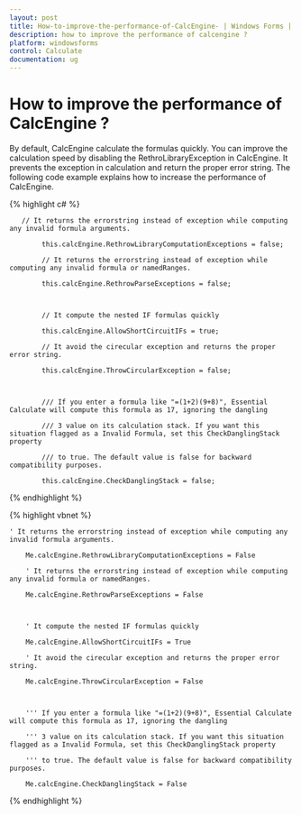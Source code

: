 ```yaml
---
layout: post
title: How-to-improve-the-performance-of-CalcEngine- | Windows Forms | Syncfusion
description: how to improve the performance of calcengine ?
platform: windowsforms
control: Calculate
documentation: ug
---
```


# How to improve the performance of CalcEngine ?

By default, CalcEngine calculate the formulas quickly. You can improve the calculation speed by disabling the RethroLibraryException in CalcEngine. It prevents the exception in calculation and return the proper error string. The following code example explains how to increase the performance of CalcEngine. 



{% highlight c# %}



       // It returns the errorstring instead of exception while computing any invalid formula arguments.

            this.calcEngine.RethrowLibraryComputationExceptions = false;

            // It returns the errorstring instead of exception while computing any invalid formula or namedRanges.

            this.calcEngine.RethrowParseExceptions = false;



            // It compute the nested IF formulas quickly

            this.calcEngine.AllowShortCircuitIFs = true;

            // It avoid the cirecular exception and returns the proper error string.

            this.calcEngine.ThrowCircularException = false;



            /// If you enter a formula like "=(1+2)(9+8)", Essential Calculate will compute this formula as 17, ignoring the dangling

            /// 3 value on its calculation stack. If you want this situation flagged as a Invalid Formula, set this CheckDanglingStack property

            /// to true. The default value is false for backward compatibility purposes.

            this.calcEngine.CheckDanglingStack = false;





{% endhighlight %}





{% highlight vbnet %}






    ' It returns the errorstring instead of exception while computing any invalid formula arguments.

        Me.calcEngine.RethrowLibraryComputationExceptions = False

        ' It returns the errorstring instead of exception while computing any invalid formula or namedRanges.

        Me.calcEngine.RethrowParseExceptions = False



        ' It compute the nested IF formulas quickly

        Me.calcEngine.AllowShortCircuitIFs = True

        ' It avoid the cirecular exception and returns the proper error string.

        Me.calcEngine.ThrowCircularException = False



        ''' If you enter a formula like "=(1+2)(9+8)", Essential Calculate will compute this formula as 17, ignoring the dangling

        ''' 3 value on its calculation stack. If you want this situation flagged as a Invalid Formula, set this CheckDanglingStack property

        ''' to true. The default value is false for backward compatibility purposes.

        Me.calcEngine.CheckDanglingStack = False





{% endhighlight %}



